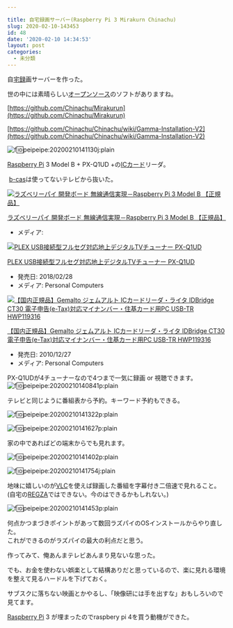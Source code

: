 ```yaml
---

title: 自宅録画サーバー(Raspberry Pi 3 Mirakurn Chinachu)
slug: 2020-02-10-143453
id: 48
date: '2020-02-10 14:34:53'
layout: post
categories:
  - 未分類
---
```


自[宅録](http://d.hatena.ne.jp/keyword/%C2%F0%CF%BF)画サーバーを作った。

世の中には素晴らしい[オープンソース](http://d.hatena.ne.jp/keyword/%A5%AA%A1%BC%A5%D7%A5%F3%A5%BD%A1%BC%A5%B9)のソフトがありますね。

[https://github.com/Chinachu/Mirakurun](https://github.com/Chinachu/Mirakurun)

[https://github.com/Chinachu/Chinachu/wiki/Gamma-Installation-V2](https://github.com/Chinachu/Chinachu/wiki/Gamma-Installation-V2)

![f:id:peipeipe:20200210141130j:plain](https://cdn-ak.f.st-hatena.com/images/fotolife/p/peipeipe/20200210/20200210141130.jpg "f:id:peipeipe:20200210141130j:plain")

[Raspberry Pi](http://d.hatena.ne.jp/keyword/Raspberry%20Pi) 3 Model B + PX-Q1UD +の[ICカード](http://d.hatena.ne.jp/keyword/IC%A5%AB%A1%BC%A5%C9)リーダ。

 [b-cas](http://d.hatena.ne.jp/keyword/b-cas)は使ってないテレビから抜いた。



[![ラズベリーパイ 開発ボード 無線通信実現－Raspberry Pi 3 Model B 【正規品】](https://images-fe.ssl-images-amazon.com/images/I/51sfmIm4JdL._SL300_.jpg "ラズベリーパイ 開発ボード 無線通信実現－Raspberry Pi 3 Model B 【正規品】")](https://www.amazon.co.jp/exec/obidos/ASIN/B07K4CV1Y8/peipeipe-22/)



[ラズベリーパイ 開発ボード 無線通信実現－Raspberry Pi 3 Model B 【正規品】](https://www.amazon.co.jp/exec/obidos/ASIN/B07K4CV1Y8/peipeipe-22/)

*   メディア:









[![PLEX USB接続型フルセグ対応地上デジタルTVチューナー PX-Q1UD](https://images-fe.ssl-images-amazon.com/images/I/31zU%2BDaYdyL._SL300_.jpg "PLEX USB接続型フルセグ対応地上デジタルTVチューナー PX-Q1UD")](https://www.amazon.co.jp/exec/obidos/ASIN/B079YD3QT3/peipeipe-22/)



[PLEX USB接続型フルセグ対応地上デジタルTVチューナー PX-Q1UD](https://www.amazon.co.jp/exec/obidos/ASIN/B079YD3QT3/peipeipe-22/)

*   発売日: 2018/02/28
*   メディア: Personal Computers









[![【国内正規品】Gemalto ジェムアルト ICカードリーダ・ライタ IDBridge CT30 電子申告(e-Tax)対応マイナンバー・住基カード用PC USB-TR HWP119316](https://images-fe.ssl-images-amazon.com/images/I/41oXk5wbQoL._SL300_.jpg "【国内正規品】Gemalto ジェムアルト ICカードリーダ・ライタ IDBridge CT30 電子申告(e-Tax)対応マイナンバー・住基カード用PC USB-TR HWP119316")](https://www.amazon.co.jp/exec/obidos/ASIN/B003XF2JJY/peipeipe-22/)



[【国内正規品】Gemalto ジェムアルト ICカードリーダ・ライタ IDBridge CT30 電子申告(e-Tax)対応マイナンバー・住基カード用PC USB-TR HWP119316](https://www.amazon.co.jp/exec/obidos/ASIN/B003XF2JJY/peipeipe-22/)

*   発売日: 2010/12/27
*   メディア: Personal Computers







PX-Q1UDが4チューナーなので4つまで一気に録画 or 視聴できます。![f:id:peipeipe:20200210140841p:plain](https://cdn-ak.f.st-hatena.com/images/fotolife/p/peipeipe/20200210/20200210140841.png "f:id:peipeipe:20200210140841p:plain")

テレビと同じように番組表から予約。キーワード予約もできる。

![f:id:peipeipe:20200210141322p:plain](https://cdn-ak.f.st-hatena.com/images/fotolife/p/peipeipe/20200210/20200210141322.png "f:id:peipeipe:20200210141322p:plain")

![f:id:peipeipe:20200210141627p:plain](https://cdn-ak.f.st-hatena.com/images/fotolife/p/peipeipe/20200210/20200210141627.png "f:id:peipeipe:20200210141627p:plain")

家の中であればどの端末からでも見れます。

![f:id:peipeipe:20200210141402p:plain](https://cdn-ak.f.st-hatena.com/images/fotolife/p/peipeipe/20200210/20200210141402.png "f:id:peipeipe:20200210141402p:plain")

![f:id:peipeipe:20200210141754j:plain](https://cdn-ak.f.st-hatena.com/images/fotolife/p/peipeipe/20200210/20200210141754.jpg "f:id:peipeipe:20200210141754j:plain")

地味に嬉しいのが[VLC](http://d.hatena.ne.jp/keyword/VLC)を使えば録画した番組を字幕付き二倍速で見れること。  
(自宅の[REGZA](http://d.hatena.ne.jp/keyword/REGZA)ではできない。今のはできるかもしれない。)

![f:id:peipeipe:20200210141453p:plain](https://cdn-ak.f.st-hatena.com/images/fotolife/p/peipeipe/20200210/20200210141453.png "f:id:peipeipe:20200210141453p:plain")

何点かつまづきポイントがあって数回ラズパイのOSインストールからやり直した。  
これができるのがラズパイの最大の利点だと思う。

作ってみて、俺あんまテレビあんまり見ないな思った。

でも、お金を使わない娯楽として結構ありだと思っているので、楽に見れる環境を整えて見るハードルを下げておく。

サブスクに落ちない映画とかやるし、「映像研には手を出すな」おもしろいので見てます。

[Raspberry Pi](http://d.hatena.ne.jp/keyword/Raspberry%20Pi) 3 が埋まったのでraspbery pi 4を買う動機ができた。
